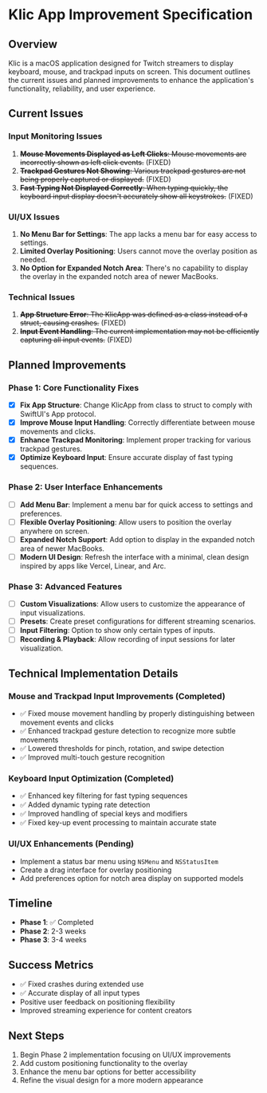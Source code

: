 # Klic App Improvement Specification

## Overview
Klic is a macOS application designed for Twitch streamers to display keyboard, mouse, and trackpad inputs on screen. This document outlines the current issues and planned improvements to enhance the application's functionality, reliability, and user experience.

## Current Issues

### Input Monitoring Issues
1. ~~**Mouse Movements Displayed as Left Clicks**: Mouse movements are incorrectly shown as left click events.~~ (FIXED)
2. ~~**Trackpad Gestures Not Showing**: Various trackpad gestures are not being properly captured or displayed.~~ (FIXED)
3. ~~**Fast Typing Not Displayed Correctly**: When typing quickly, the keyboard input display doesn't accurately show all keystrokes.~~ (FIXED)

### UI/UX Issues
1. **No Menu Bar for Settings**: The app lacks a menu bar for easy access to settings.
2. **Limited Overlay Positioning**: Users cannot move the overlay position as needed.
3. **No Option for Expanded Notch Area**: There's no capability to display the overlay in the expanded notch area of newer MacBooks.

### Technical Issues
1. ~~**App Structure Error**: The KlicApp was defined as a class instead of a struct, causing crashes.~~ (FIXED)
2. ~~**Input Event Handling**: The current implementation may not be efficiently capturing all input events.~~ (FIXED)

## Planned Improvements

### Phase 1: Core Functionality Fixes
- [x] **Fix App Structure**: Change KlicApp from class to struct to comply with SwiftUI's App protocol.
- [x] **Improve Mouse Input Handling**: Correctly differentiate between mouse movements and clicks.
- [x] **Enhance Trackpad Monitoring**: Implement proper tracking for various trackpad gestures.
- [x] **Optimize Keyboard Input**: Ensure accurate display of fast typing sequences.

### Phase 2: User Interface Enhancements
- [ ] **Add Menu Bar**: Implement a menu bar for quick access to settings and preferences.
- [ ] **Flexible Overlay Positioning**: Allow users to position the overlay anywhere on screen.
- [ ] **Expanded Notch Support**: Add option to display in the expanded notch area of newer MacBooks.
- [ ] **Modern UI Design**: Refresh the interface with a minimal, clean design inspired by apps like Vercel, Linear, and Arc.

### Phase 3: Advanced Features
- [ ] **Custom Visualizations**: Allow users to customize the appearance of input visualizations.
- [ ] **Presets**: Create preset configurations for different streaming scenarios.
- [ ] **Input Filtering**: Option to show only certain types of inputs.
- [ ] **Recording & Playback**: Allow recording of input sessions for later visualization.

## Technical Implementation Details

### Mouse and Trackpad Input Improvements (Completed)
- ✅ Fixed mouse movement handling by properly distinguishing between movement events and clicks
- ✅ Enhanced trackpad gesture detection to recognize more subtle movements
- ✅ Lowered thresholds for pinch, rotation, and swipe detection
- ✅ Improved multi-touch gesture recognition

### Keyboard Input Optimization (Completed)
- ✅ Enhanced key filtering for fast typing sequences
- ✅ Added dynamic typing rate detection
- ✅ Improved handling of special keys and modifiers
- ✅ Fixed key-up event processing to maintain accurate state

### UI/UX Enhancements (Pending)
- Implement a status bar menu using `NSMenu` and `NSStatusItem`
- Create a drag interface for overlay positioning
- Add preferences option for notch area display on supported models

## Timeline
- **Phase 1**: ✅ Completed
- **Phase 2**: 2-3 weeks
- **Phase 3**: 3-4 weeks

## Success Metrics
- ✅ Fixed crashes during extended use
- ✅ Accurate display of all input types
- Positive user feedback on positioning flexibility
- Improved streaming experience for content creators

## Next Steps
1. Begin Phase 2 implementation focusing on UI/UX improvements
2. Add custom positioning functionality to the overlay
3. Enhance the menu bar options for better accessibility
4. Refine the visual design for a more modern appearance 